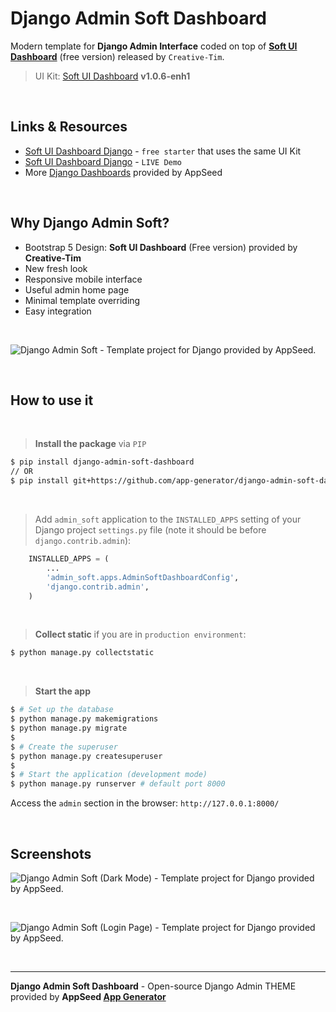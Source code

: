 # Django Admin Soft Dashboard

Modern template for **Django Admin Interface** coded on top of **[Soft UI Dashboard](https://www.creative-tim.com/product/soft-ui-dashboard?AFFILIATE=128200)** (free version) released by `Creative-Tim`.

> UI Kit: [Soft UI Dashboard](https://github.com/app-generator/ct-soft-ui-dashboard-enh) **v1.0.6-enh1**

<br>

## **Links & Resources**

- [Soft UI Dashboard Django](https://appseed.us/product/soft-ui-dashboard/django/) - `free starter` that uses the same UI Kit
- [Soft UI Dashboard Django](https://django-soft-ui-dashboard.appseed-srv1.com/) - `LIVE Demo`
- More [Django Dashboards](https://appseed.us/admin-dashboards/django) provided by AppSeed 

<br />

## Why Django Admin Soft?

- Bootstrap 5 Design: **Soft UI Dashboard** (Free version) provided by **Creative-Tim**
- New fresh look
- Responsive mobile interface
- Useful admin home page
- Minimal template overriding
- Easy integration

<br />

![Django Admin Soft - Template project for Django provided by AppSeed.](https://user-images.githubusercontent.com/51070104/192209346-32d797c6-71b2-4b15-9910-a05af3ce4f86.jpg)

<br>

## How to use it

<br />

> **Install the package** via `PIP` 

```bash
$ pip install django-admin-soft-dashboard
// OR
$ pip install git+https://github.com/app-generator/django-admin-soft-dashboard.git
```

<br />

> Add `admin_soft` application to the `INSTALLED_APPS` setting of your Django project `settings.py` file (note it should be before `django.contrib.admin`):

```python
    INSTALLED_APPS = (
        ...
        'admin_soft.apps.AdminSoftDashboardConfig',
        'django.contrib.admin',
    )
```

<br />

> **Collect static** if you are in `production environment`:

```bash
$ python manage.py collectstatic
```

<br />

> **Start the app**

```bash
$ # Set up the database
$ python manage.py makemigrations
$ python manage.py migrate
$
$ # Create the superuser
$ python manage.py createsuperuser
$
$ # Start the application (development mode)
$ python manage.py runserver # default port 8000
```

Access the `admin` section in the browser: `http://127.0.0.1:8000/`

<br />

## Screenshots

![Django Admin Soft (Dark Mode) - Template project for Django provided by AppSeed.](https://user-images.githubusercontent.com/51070104/192209421-c71ebb42-7851-47eb-9942-6054e2010b82.jpg)

<br />

![Django Admin Soft (Login Page) - Template project for Django provided by AppSeed.](https://user-images.githubusercontent.com/51070104/192209441-2182d38f-814e-4123-ad54-7c3b580198fe.jpg) 

<br />

---
**Django Admin Soft Dashboard** - Open-source Django Admin THEME provided by **AppSeed [App Generator](https://appseed.us/)**
